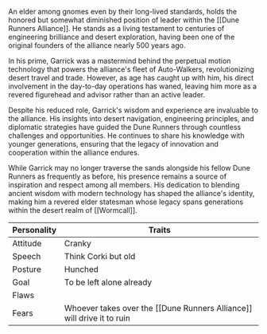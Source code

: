 An elder among gnomes even by their long-lived standards, holds the honored but somewhat diminished position of leader within the [[Dune Runners Alliance]]. He stands as a living testament to centuries of engineering brilliance and desert exploration, having been one of the original founders of the alliance nearly 500 years ago.

In his prime, Garrick was a mastermind behind the perpetual motion technology that powers the alliance's fleet of Auto-Walkers, revolutionizing desert travel and trade. However, as age has caught up with him, his direct involvement in the day-to-day operations has waned, leaving him more as a revered figurehead and advisor rather than an active leader.

Despite his reduced role, Garrick's wisdom and experience are invaluable to the alliance. His insights into desert navigation, engineering principles, and diplomatic strategies have guided the Dune Runners through countless challenges and opportunities. He continues to share his knowledge with younger generations, ensuring that the legacy of innovation and cooperation within the alliance endures.

While Garrick may no longer traverse the sands alongside his fellow Dune Runners as frequently as before, his presence remains a source of inspiration and respect among all members. His dedication to blending ancient wisdom with modern technology has shaped the alliance's identity, making him a revered elder statesman whose legacy spans generations within the desert realm of [[Wormcall]].

| Personality | Traits                                                                 |
| ----------- | ---------------------------------------------------------------------- |
| Attitude    | Cranky                                                                 |
| Speech      | Think Corki but old                                                    |
| Posture     | Hunched                                                                |
| Goal        | To be left alone already                                               |
| Flaws       |                                                                        |
| Fears       | Whoever takes over the [[Dune Runners Alliance]] will drive it to ruin 